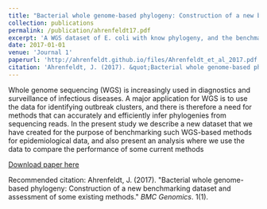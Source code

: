 ```yaml
---
title: "Bacterial whole genome-based phylogeny: Construction of a new benchmarking dataset and assessment of some existing methods"
collection: publications
permalink: /publication/ahrenfeldt17.pdf
excerpt: 'A WGS dataset of E. coli with know phylogeny, and the benchmarkstudy that followed'
date: 2017-01-01
venue: 'Journal 1'
paperurl: 'http://ahrenfeldt.github.io/files/Ahrenfeldt_et_al_2017.pdf'
citation: 'Ahrenfeldt, J. (2017). &quot;Bacterial whole genome-based phylogeny: Construction of a new benchmarking dataset and assessment of some existing methods.&quot; <i>BMC Genomics</i>. 1(1).'
---
```

Whole genome sequencing (WGS) is increasingly used in diagnostics and surveillance of infectious diseases. A major application for WGS is to use the data for identifying outbreak clusters, and there is therefore a need for methods that can accurately and efficiently infer phylogenies from sequencing reads. In the present study we describe a new dataset that we have created for the purpose of benchmarking such WGS-based methods for epidemiological data, and also present an analysis where we use the data to compare the performance of some current methods

[Download paper here](http://academicpages.github.io/files/Ahrenfeldt_et_al_2017.pdf)

Recommended citation: Ahrenfeldt, J. (2017). "Bacterial whole genome-based phylogeny: Construction of a new benchmarking dataset and assessment of some existing methods." <i>BMC Genomics</i>. 1(1).
